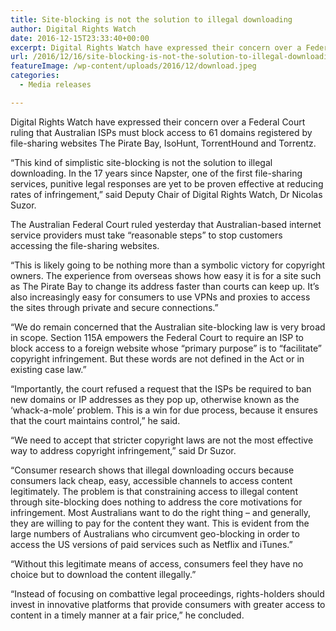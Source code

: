 ```yaml
---
title: Site-blocking is not the solution to illegal downloading
author: Digital Rights Watch
date: 2016-12-15T23:33:40+00:00
excerpt: Digital Rights Watch have expressed their concern over a Federal Court ruling that Australian ISPs must block access to domains registered by file-sharing websites.
url: /2016/12/16/site-blocking-is-not-the-solution-to-illegal-downloading/
featureImage: /wp-content/uploads/2016/12/download.jpeg
categories:
  - Media releases

---
```

Digital Rights Watch have expressed their concern over a Federal Court ruling that Australian ISPs must block access to 61 domains registered by file-sharing websites The Pirate Bay, IsoHunt, TorrentHound and Torrentz.

“This kind of simplistic site-blocking is not the solution to illegal downloading. In the 17 years since Napster, one of the first file-sharing services, punitive legal responses are yet to be proven effective at reducing rates of infringement,” said Deputy Chair of Digital Rights Watch, Dr Nicolas Suzor.

The Australian Federal Court ruled yesterday that Australian-based internet service providers must take “reasonable steps” to stop customers accessing the file-sharing websites.

“This is likely going to be nothing more than a symbolic victory for copyright owners. The experience from overseas shows how easy it is for a site such as The Pirate Bay to change its address faster than courts can keep up. It’s also increasingly easy for consumers to use VPNs and proxies to access the sites through private and secure connections.”

“We do remain concerned that the Australian site-blocking law is very broad in scope. Section 115A empowers the Federal Court to require an ISP to block access to a foreign website whose “primary purpose” is to “facilitate” copyright infringement. But these words are not defined in the Act or in existing case law.”

“Importantly, the court refused a request that the ISPs be required to ban new domains or IP addresses as they pop up, otherwise known as the ‘whack-a-mole’ problem. This is a win for due process, because it ensures that the court maintains control,” he said.

“We need to accept that stricter copyright laws are not the most effective way to address copyright infringement,” said Dr Suzor.

“Consumer research shows that illegal downloading occurs because consumers lack cheap, easy, accessible channels to access content legitimately. The problem is that constraining access to illegal content through site-blocking does nothing to address the core motivations for infringement. Most Australians want to do the right thing – and generally, they are willing to pay for the content they want. This is evident from the large numbers of Australians who circumvent geo-blocking in order to access the US versions of paid services such as Netflix and iTunes.”

“Without this legitimate means of access, consumers feel they have no choice but to download the content illegally.”

“Instead of focusing on combattive legal proceedings, rights-holders should invest in innovative platforms that provide consumers with greater access to content in a timely manner at a fair price,” he concluded.